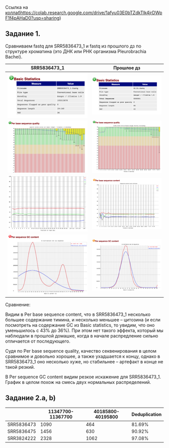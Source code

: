 Ссылка на [коллаб](https://duckduckgo.com)https://colab.research.google.com/drive/1afyu03E0bTZdkTlk4jrDWpF1f4pAHaD0?usp=sharing)

## Задание 1.

Сравниваем fastq для SRR5836473_1 и fastq из прошлого дз по структуре хроматина (это ДНК или РНК организма Pleurobrachia Bachei).


| SRR5836473_1 | Прошлое дз |
|-------------------|-------------------|
| ![image info](./images/1.png) | ![image info](./images/5.png) | 
| ![image info](./images/2.png) | ![image info](./images/6.png) | 
| ![image info](./images/3.png) | ![image info](./images/7.png) | 
| ![image info](./images/4.png) | ![image info](./images/8.png) | 

Сравнение: 

Видим в Per base sequence content, что в SRR5836473_1 несколько большее содержание тимина, и несколько меньшее – цитозина (и если посмотреть на содержание GC из Basic statistics, то увидим, что оно уменьшилось с 43% до 36%). При этом нет такого эффекта, который мы наблюдали в прошлой домашке, когда в начале распредление сильно отличается от последующего.

Судя по Per base sequence quality, качество секвенирования в целом сравнимое и довольно хорошее, а также ухадшается к концу, однако в SRR5836473_1 оно несколько хуже, но стабильнее – артефакт в конце не такой резкий.

В Per sequence GC content видим резкое искажение для SRR5836473_1. График в целом похож на смесь двух нормальных распределений.

## Задание 2.а, b)

|            | 11347700-11367700 | 40185800-40195800 | Deduplication |
|------------|-------------------|-------------------|---------------|
| SRR5836473 | 1090              | 464               | 81.69%        |
| SRR5836475 | 1456              | 630               | 90.92%        | 
| SRR3824222 | 2328              | 1062              | 97.08%        |



